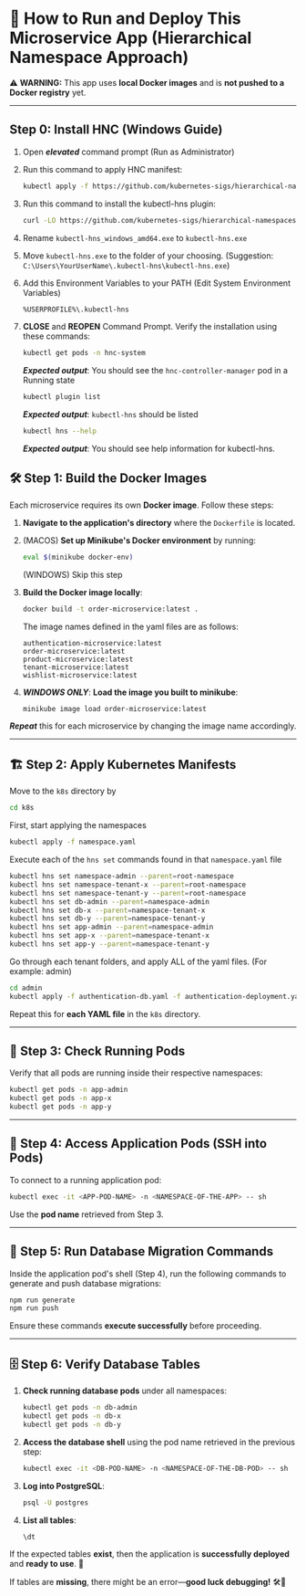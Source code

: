 # 🚀 How to Run and Deploy This Microservice App (Hierarchical Namespace Approach)

⚠ **WARNING:** This app uses **local Docker images** and is **not pushed to a Docker registry** yet.

---

## Step 0: Install HNC (Windows Guide)

1. Open **_elevated_** command prompt (Run as Administrator)
2. Run this command to apply HNC manifest:

    ```sh
    kubectl apply -f https://github.com/kubernetes-sigs/hierarchical-namespaces/releases/download/v1.1.0/default.yaml
    ```

3. Run this command to install the kubectl-hns plugin:

    ```sh
    curl -LO https://github.com/kubernetes-sigs/hierarchical-namespaces/releases/download/v1.1.0/kubectl-hns_windows_amd64.exe
    ```

4. Rename `kubectl-hns_windows_amd64.exe` to `kubectl-hns.exe`
5. Move `kubectl-hns.exe` to the folder of your choosing.
   (Suggestion: `C:\Users\YourUserName\.kubectl-hns\kubectl-hns.exe`)
6. Add this Environment Variables to your PATH (Edit System Environment Variables)

    ```sh
    %USERPROFILE%\.kubectl-hns
    ```

7. **CLOSE** and **REOPEN** Command Prompt. Verify the installation using these commands:

    ```sh
    kubectl get pods -n hnc-system
    ```

    **_Expected output_**: You should see the `hnc-controller-manager` pod in a Running state

    ```sh
    kubectl plugin list
    ```

    **_Expected output_**: `kubectl-hns` should be listed

    ```sh
    kubectl hns --help
    ```

    **_Expected output_**: You should see help information for kubectl-hns.

## 🛠 Step 1: Build the Docker Images

Each microservice requires its own **Docker image**. Follow these steps:

1. **Navigate to the application's directory** where the `Dockerfile` is located.
2. (MACOS) **Set up Minikube's Docker environment** by running:

   ```sh
   eval $(minikube docker-env)
   ```

   (WINDOWS) Skip this step

3. **Build the Docker image locally**:

   ```sh
   docker build -t order-microservice:latest .
   ```
   The image names defined in the yaml files are as follows:
   ```
   authentication-microservice:latest
   order-microservice:latest
   product-microservice:latest
   tenant-microservice:latest
   wishlist-microservice:latest
   ```

4. **_WINDOWS ONLY_**: **Load the image you built to minikube**:

    ```sh
    minikube image load order-microservice:latest
    ```

**_Repeat_** this for each microservice by changing the image name accordingly.

---

## 🏗 Step 2: Apply Kubernetes Manifests

Move to the `k8s` directory by
 ```sh
 cd k8s
 ```

First, start applying the namespaces

```sh
kubectl apply -f namespace.yaml
```

Execute each of the `hns set` commands found in that `namespace.yaml` file
```sh
kubectl hns set namespace-admin --parent=root-namespace
kubectl hns set namespace-tenant-x --parent=root-namespace
kubectl hns set namespace-tenant-y --parent=root-namespace
kubectl hns set db-admin --parent=namespace-admin
kubectl hns set db-x --parent=namespace-tenant-x
kubectl hns set db-y --parent=namespace-tenant-y
kubectl hns set app-admin --parent=namespace-admin
kubectl hns set app-x --parent=namespace-tenant-x
kubectl hns set app-y --parent=namespace-tenant-y
```

Go through each tenant folders, and apply ALL of the yaml files. (For example: admin)

```sh
cd admin
kubectl apply -f authentication-db.yaml -f authentication-deployment.yaml -f tenant-db.yaml -f tenant-deployment.yaml
```

Repeat this for **each YAML file** in the `k8s` directory.

---

## 📜 Step 3: Check Running Pods

Verify that all pods are running inside their respective namespaces:

```sh
kubectl get pods -n app-admin
kubectl get pods -n app-x
kubectl get pods -n app-y
```

---

## 🔄 Step 4: Access Application Pods (SSH into Pods)

To connect to a running application pod:

```sh
kubectl exec -it <APP-POD-NAME> -n <NAMESPACE-OF-THE-APP> -- sh
```

Use the **pod name** retrieved from Step 3.

---

## 📌 Step 5: Run Database Migration Commands

Inside the application pod's shell (Step 4), run the following commands to generate and push database migrations:

```sh
npm run generate
npm run push
```

Ensure these commands **execute successfully** before proceeding.

---

## 🗄 Step 6: Verify Database Tables

1. **Check running database pods** under all namespaces:

   ```sh
   kubectl get pods -n db-admin
   kubectl get pods -n db-x
   kubectl get pods -n db-y
   ```

2. **Access the database shell** using the pod name retrieved in the previous step:

   ```sh
   kubectl exec -it <DB-POD-NAME> -n <NAMESPACE-OF-THE-DB-POD> -- sh
   ```

3. **Log into PostgreSQL**:

   ```sh
   psql -U postgres
   ```

4. **List all tables**:
   ```sh
   \dt
   ```

If the expected tables **exist**, then the application is **successfully deployed** and **ready to use**. 🎉

If tables are **missing**, there might be an error—**good luck debugging!** 🛠️🚀
